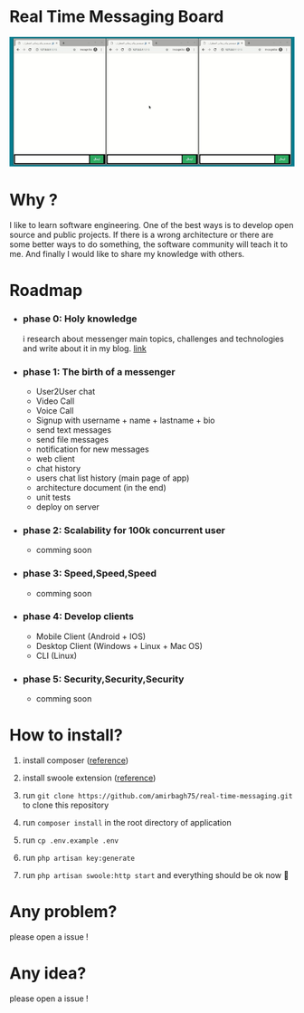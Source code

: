 # Real Time Messaging Board
![](video-screen.gif)


# Why ?

I like to learn software engineering. One of the best ways is to develop open source and public projects. If there is a wrong architecture or there are some better ways to do something, the software community will teach it to me. And finally I would like to share my knowledge with others.

   

# Roadmap

- ### phase 0: Holy knowledge
    i research about messenger main topics, challenges and technologies and write about it in my blog. [link](http://amirbagh75.ir/)

- ### phase 1: The birth of a messenger

    - User2User chat
    - Video Call
    - Voice Call
    - Signup with username + name + lastname + bio
    - send text messages
    - send file messages
    - notification for new messages
    - web client
    - chat history
    - users chat list history (main page of app)
    - architecture document (in the end)
    - unit tests
    - deploy on server

- ### phase 2: Scalability for 100k concurrent user
    - comming soon
- ### phase 3: Speed,Speed,Speed
    - comming soon
- ### phase 4: Develop clients
    - Mobile Client (Android + IOS)
    - Desktop Client (Windows + Linux + Mac OS)
    - CLI (Linux)
- ### phase 5: Security,Security,Security
    - comming soon



# How to install?
1. install composer ([reference](https://getcomposer.org/download/))

2. install swoole extension ([reference](https://www.swoole.co.uk/docs/get-started/installation))

3. run `git clone https://github.com/amirbagh75/real-time-messaging.git` to clone this repository 

4. run `composer install` in the root directory of application

5. run `cp .env.example .env`

6. run `php artisan key:generate`

7. run `php artisan swoole:http start` and everything should be ok now 😬


# Any problem?

please open a issue !

# Any idea?

please open a issue !


